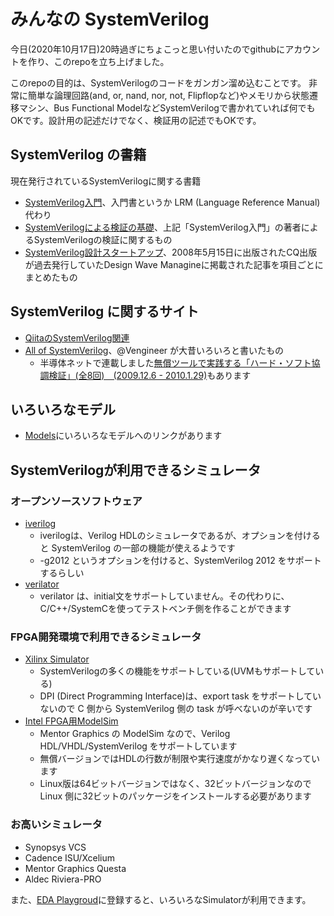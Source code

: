 # みんなの SystemVerilog

今日(2020年10月17日)20時過ぎにちょこっと思い付いたのでgithubにアカウントを作り、このrepoを立ち上げました。

このrepoの目的は、SystemVerilogのコードをガンガン溜め込むことです。
非常に簡単な論理回路(and, or, nand, nor, not, Flipflopなど)やメモリから状態遷移マシン、Bus Functional
ModelなどSystemVerilogで書かれていれば何でもOKです。設計用の記述だけでなく、検証用の記述でもOKです。

## SystemVerilog の書籍

現在発行されているSystemVerilogに関する書籍

* [SystemVerilog入門](https://www.kyoritsu-pub.co.jp/bookdetail/9784320124639)、入門書というか LRM (Language Reference Manual)代わり
* [SystemVerilogによる検証の基礎](https://www.morikita.co.jp/books/book/3427)、上記「SystemVerilog入門」の著者によるSystemVerilogの検証に関するもの
* [SystemVerilog設計スタートアップ](https://www.cqpub.co.jp/hanbai/books/36/36191.htm)、2008年5月15日に出版されたCQ出版が過去発行していたDesign Wave Managineに掲載された記事を項目ごとにまとめたもの

## SystemVerilog に関するサイト

* [QiitaのSystemVerilog関連](https://qiita.com/search?q=SystemVerilog)
* [All of SystemVerilog](https://sites.google.com/site/allofsystemverilog/)、@Vengineer が大昔いろいろと書いたもの
  * 半導体ネットで連載しました[無償ツールで実践する「ハード・ソフト協調検証」(全8回)　(2009.12.6 - 2010.1.29)](https://sites.google.com/site/allofsystemverilog/Home/dpi-c)もあります

## いろいろなモデル

* [Models](Models.md)にいろいろなモデルへのリンクがあります

## SystemVerilogが利用できるシミュレータ 
### オープンソースソフトウェア
* [iverilog](http://iverilog.icarus.com/)
  * iverilogは、Verilog HDLのシミュレータであるが、オプションを付けると SystemVerilog の一部の機能が使えるようです
  * -g2012 というオプションを付けると、SystemVerilog 2012 をサポートするらしい
* [verilator](https://www.veripool.org/wiki/verilator)
  * verilator は、initial文をサポートしていません。その代わりに、C/C++/SystemCを使ってテストベンチ側を作ることができます

### FPGA開発環境で利用できるシミュレータ
* [Xilinx Simulator](https://japan.xilinx.com/products/design-tools/vivado/simulator.html)
  * SystemVerilogの多くの機能をサポートしている(UVMもサポートしている)
  * DPI (Direct Programming Interface)は、export task をサポートしていないので C 側から SystemVerilog 側の task が呼べないのが辛いです
* [Intel FPGA用ModelSim](https://www.intel.co.jp/content/www/jp/ja/software/programmable/quartus-prime/model-sim.html)
  * Mentor Graphics の ModelSim なので、Verilog HDL/VHDL/SystemVerilog をサポートしています
  * 無償バージョンではHDLの行数が制限や実行速度がかなり遅くなっています
  * Linux版は64ビットバージョンではなく、32ビットバージョンなのでLinux 側に32ビットのパッケージをインストールする必要があります

### お高いシミュレータ
* Synopsys VCS
* Cadence ISU/Xcelium
* Mentor Graphics Questa
* Aldec Riviera-PRO

また、[EDA Playgroud](https://www.edaplayground.com/)に登録すると、いろいろなSimulatorが利用できます。



